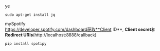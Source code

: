 ye  
```
sudo apt-get install jq
```
mySpotify  
https://developer.spotify.com/dashboard获取**Client ID**, **Client secret**和 **Redirect URIs**(http://localhost:8888/callback)  
```
pip install spotipy
```
